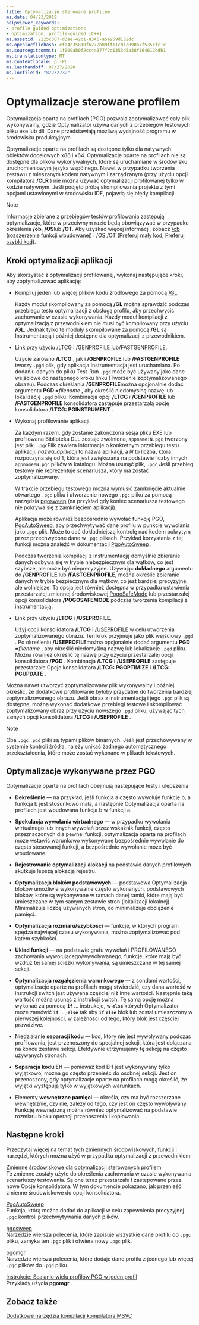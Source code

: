 ```yaml
---
title: Optymalizacje sterowane profilem
ms.date: 04/23/2019
helpviewer_keywords:
- profile-guided optimizations
- optimization, profile-guided [C++]
ms.assetid: 2225c307-d3ae-42c1-8345-a5a959d132dc
ms.openlocfilehash: efa4c35810f6272b89ff11cd1c890a7f535cfc1c
ms.sourcegitcommit: 1f009ab0f2cc4a177f2d1353d5a38f164612bdb1
ms.translationtype: MT
ms.contentlocale: pl-PL
ms.lasthandoff: 07/27/2020
ms.locfileid: "87232732"
---
```

# <a name="profile-guided-optimizations"></a>Optymalizacje sterowane profilem

Optymalizacja oparta na profilach (PGO) pozwala zoptymalizować cały plik wykonywalny, gdzie Optymalizator używa danych z przebiegów testowych pliku exe lub dll. Dane przedstawiają możliwą wydajność programu w środowisku produkcyjnym.

Optymalizacje oparte na profilach są dostępne tylko dla natywnych obiektów docelowych x86 i x64. Optymalizacje oparte na profilach nie są dostępne dla plików wykonywalnych, które są uruchamiane w środowisku uruchomieniowym języka wspólnego. Nawet w przypadku tworzenia zestawu z mieszanym kodem natywnym i zarządzanym (przy użyciu opcji kompilatora **/CLR** ) nie można używać optymalizacji profilowanej tylko w kodzie natywnym. Jeśli podjęto próbę skompilowania projektu z tymi opcjami ustawionymi w środowisku IDE, pojawią się błędy kompilacji.

> [!NOTE]
> Informacje zbierane z przebiegów testów profilowania zastępują optymalizacje, które w przeciwnym razie będą obowiązywać w przypadku określenia **/ob**, **/OS**lub **/OT**. Aby uzyskać więcej informacji, zobacz [/ob (rozszerzenie funkcji wbudowanej)](reference/ob-inline-function-expansion.md) i [/OS,/OT (Preferuj mały kod, Preferuj szybki kod)](reference/os-ot-favor-small-code-favor-fast-code.md).

## <a name="steps-to-optimize-your-app"></a>Kroki optymalizacji aplikacji

Aby skorzystać z optymalizacji profilowanej, wykonaj następujące kroki, aby zoptymalizować aplikację:

- Kompiluj jeden lub więcej plików kodu źródłowego za pomocą [/GL](reference/gl-whole-program-optimization.md).

   Każdy moduł skompilowany za pomocą **/GL** można sprawdzić podczas przebiegu testu optymalizacji z obsługą profilu, aby przechwycić zachowanie w czasie wykonywania. Każdy moduł kompilacji z optymalizacją z przewodnikiem nie musi być kompilowany przy użyciu **/GL**. Jednak tylko te moduły skompilowane za pomocą **/GL** są Instrumentacją i później dostępne dla optymalizacji z przewodnikiem.

- Link przy użyciu [/LTCG](reference/ltcg-link-time-code-generation.md) i [/GENPROFILE lub/FASTGENPROFILE](reference/genprofile-fastgenprofile-generate-profiling-instrumented-build.md).

   Użycie zarówno **/LTCG** , jak i **/GENPROFILE** lub **/FASTGENPROFILE** tworzy `.pgd` plik, gdy aplikacja Instrumentacja jest uruchamiana. Po dodaniu danych do pliku Test-Run `.pgd` może być używany jako dane wejściowe do następnego kroku linku (Tworzenie zoptymalizowanego obrazu). Podczas określania **/GENPROFILE**można opcjonalnie dodać argumentu **PGD =**_filename_ , aby określić niedomyślną nazwę lub lokalizację `.pgd` pliku. Kombinacja opcji **/LTCG** i **/GENPROFILE** lub **/FASTGENPROFILE** konsolidatora zastępuje przestarzałą opcję konsolidatora **/LTCG: PGINSTRUMENT** .

- Wykonaj profilowanie aplikacji.

   Za każdym razem, gdy zostanie zakończona sesja pliku EXE lub profilowana Biblioteka DLL zostaje zwolniona, `appname!N.pgc` tworzony jest plik. `.pgc`Plik zawiera informacje o konkretnym przebiegu testu aplikacji. *nazwa_aplikacji* to nazwa aplikacji, a *N* to liczba, która rozpoczyna się od 1, która jest zwiększana na podstawie liczby innych `appname!N.pgc` plików w katalogu. Można usunąć plik, `.pgc` Jeśli przebieg testowy nie reprezentuje scenariusza, który ma zostać zoptymalizowany.

   W trakcie przebiegu testowego można wymusić zamknięcie aktualnie otwartego `.pgc` pliku i utworzenie nowego `.pgc` pliku za pomocą narzędzia [pgosweep](pgosweep.md) (na przykład gdy koniec scenariusza testowego nie pokrywa się z zamknięciem aplikacji).

   Aplikacja może również bezpośrednio wywołać funkcję PGO, [PgoAutoSweep](pgoautosweep.md), aby przechwytywać dane profilu w punkcie wywołania jako `.pgc` plik. Może to dać dokładniejszą kontrolę nad kodem pokrytym przez przechwycone dane w `.pgc` plikach. Przykład korzystania z tej funkcji można znaleźć w dokumentacji [PgoAutoSweep](pgoautosweep.md) .

   Podczas tworzenia kompilacji z instrumentacją domyślnie zbieranie danych odbywa się w trybie niebezpiecznym dla wątków, co jest szybsze, ale może być nieprecyzyjne. Używając **dokładnego** argumentu do **/GENPROFILE** lub **/FASTGENPROFILE**, można określić zbieranie danych w trybie bezpiecznym dla wątków, co jest bardziej precyzyjne, ale wolniejsze. Ta opcja jest również dostępna w przypadku ustawienia przestarzałej zmiennej środowiskowej [PogoSafeMode](environment-variables-for-profile-guided-optimizations.md#pogosafemode) lub przestarzałej opcji konsolidatora **/POGOSAFEMODE** podczas tworzenia kompilacji z instrumentacją.

- Link przy użyciu **/LTCG** i **/USEPROFILE**.

   Użyj opcji konsolidatora **/LTCG** i [/USEPROFILE](reference/useprofile.md) w celu utworzenia zoptymalizowanego obrazu. Ten krok przyjmuje jako plik wejściowy `.pgd` . Po określeniu **/USEPROFILE**można opcjonalnie dodać argumentu **PGD =**_filename_ , aby określić niedomyślną nazwę lub lokalizację `.pgd` pliku. Można również określić tę nazwę przy użyciu przestarzałej opcji konsolidatora **/PGD** . Kombinacja **/LTCG** i **/USEPROFILE** zastępuje przestarzałe Opcje konsolidatora **/LTCG: PGOPTIMIZE** i **/LTCG: PGUPDATE** .

Można nawet utworzyć zoptymalizowany plik wykonywalny i później określić, że dodatkowe profilowanie byłoby przydatne do tworzenia bardziej zoptymalizowanego obrazu. Jeśli obraz z instrumentacją i jego `.pgd` plik są dostępne, można wykonać dodatkowe przebiegi testowe i skompilować zoptymalizowany obraz przy użyciu nowszego `.pgd` pliku, używając tych samych opcji konsolidatora **/LTCG** i **/USEPROFILE** .

> [!NOTE]
> Oba `.pgc` `.pgd` pliki są typami plików binarnych. Jeśli jest przechowywany w systemie kontroli źródła, należy unikać żadnego automatycznego przekształcenia, które może zostać wykonane w plikach tekstowych.

## <a name="optimizations-performed-by-pgo"></a>Optymalizacje wykonywane przez PGO

Optymalizacje oparte na profilach obejmują następujące testy i ulepszenia:

- **Dekreślenie** — na przykład, jeśli funkcja a często wywołuje funkcję b, a funkcja b jest stosunkowo mała, a następnie Optymalizacja oparta na profilach jest wbudowana funkcja b w funkcji a.

- **Spekulacja wywołania wirtualnego** — w przypadku wywołania wirtualnego lub innych wywołań przez wskaźnik funkcji, często przeznaczonych dla pewnej funkcji, optymalizacja oparta na profilach może wstawić warunkowo wykonywane bezpośrednie wywołanie do często stosowanej funkcji, a bezpośrednie wywołanie może być wbudowane.

- **Rejestrowanie optymalizacji alokacji** na podstawie danych profilowych skutkuje lepszą alokacją rejestru.

- **Optymalizacja bloków podstawowych** — podstawowa Optymalizacja bloków umożliwia wykonywanie często wykonanych, podstawowych bloków, które są wykonywane w ramach danej ramki, które mają być umieszczane w tym samym zestawie stron (lokalizacji lokalnej). Minimalizuje liczbę używanych stron, co minimalizuje obciążenie pamięci.

- **Optymalizacja rozmiaru/szybkości** — funkcje, w których program spędza najwięcej czasu wykonywania, można zoptymalizować pod kątem szybkości.

- **Układ funkcji** — na podstawie grafu wywołań i PROFILOWANEGO zachowania wywołującego/wywoływanego, funkcje, które mają być wzdłuż tej samej ścieżki wykonywania, są umieszczane w tej samej sekcji.

- **Optymalizacja rozgałęzienia warunkowego** — z sondami wartości, optymalizacje oparte na profilach mogą stwierdzić, czy dana wartość w instrukcji switch jest używana częściej niż inne wartości.  Następnie taką wartość można usunąć z instrukcji switch.  Tę samą opcję można wykonać za pomocą **`if`** ... instrukcje, w **`else`** których Optymalizator może zamówić **`if`** ..., **`else`** tak aby **`if`** **`else`** blok lub został umieszczony w pierwszej kolejności, w zależności od tego, który blok jest częściej prawdziwe.

- Niedziałanie **separacji kodu** — kod, który nie jest wywoływany podczas profilowania, jest przenoszony do specjalnej sekcji, która jest dołączana na końcu zestawu sekcji. Efektywnie utrzymujemy tę sekcję na często używanych stronach.

- **Separacja kodu EH** — ponieważ kod EH jest wykonywany tylko wyjątkowo, można go często przenieść do osobnej sekcji. Jest on przenoszony, gdy optymalizacje oparte na profilach mogą określić, że wyjątki występują tylko w wyjątkowych warunkach.

- Elementy **wewnętrzne pamięci** — określa, czy ma być rozszerzane wewnętrznie, czy nie, zależy od tego, czy jest on często wywoływany. Funkcję wewnętrzną można również optymalizować na podstawie rozmiaru bloku operacji przenoszenia i kopiowania.

## <a name="next-steps"></a>Następne kroki

Przeczytaj więcej na temat tych zmiennych środowiskowych, funkcji i narzędzi, których można użyć w przypadku optymalizacji z przewodnikiem:

[Zmienne środowiskowe dla optymalizacji sterowanych profilem](environment-variables-for-profile-guided-optimizations.md)<br/>
Te zmienne zostały użyte do określenia zachowania w czasie wykonywania scenariuszy testowania. Są one teraz przestarzałe i zastępowane przez nowe Opcje konsolidatora. W tym dokumencie pokazano, jak przenieść zmienne środowiskowe do opcji konsolidatora.

[PgoAutoSweep](pgoautosweep.md)<br/>
Funkcja, którą można dodać do aplikacji w celu zapewnienia precyzyjnej `.pgc` kontroli przechwytywania danych plików.

[pgosweep](pgosweep.md)<br/>
Narzędzie wiersza polecenia, które zapisuje wszystkie dane profilu do `.pgc` pliku, zamyka ten `.pgc` plik i otwiera nowy `.pgc` plik.

[pgomgr](pgomgr.md)<br/>
Narzędzie wiersza polecenia, które dodaje dane profilu z jednego lub więcej `.pgc` plików do `.pgd` pliku.

[Instrukcje: Scalanie wielu profilów PGO w jeden profil](how-to-merge-multiple-pgo-profiles-into-a-single-profile.md)<br/>
Przykłady użycia **pgomgr** .

## <a name="see-also"></a>Zobacz także

[Dodatkowe narzędzia kompilacji kompilatora MSVC](reference/c-cpp-build-tools.md)
